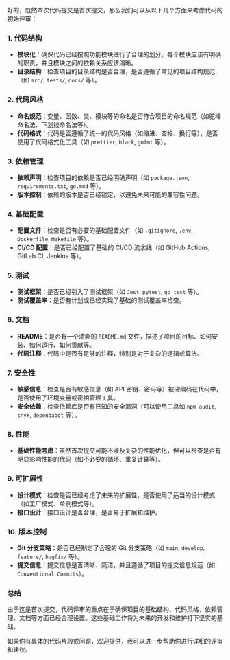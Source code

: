 好的，既然本次代码提交是首次提交，那么我们可以从以下几个方面来考虑代码的初始评审：

### 1. **代码结构**
   - **模块化**：确保代码已经按照功能模块进行了合理的划分。每个模块应该有明确的职责，并且模块之间的依赖关系应该清晰。
   - **目录结构**：检查项目的目录结构是否合理，是否遵循了常见的项目结构规范（如 `src/`, `tests/`, `docs/` 等）。

### 2. **代码风格**
   - **命名规范**：变量、函数、类、模块等的命名是否符合项目的命名规范（如驼峰命名法、下划线命名法等）。
   - **代码格式**：代码是否遵循了统一的代码风格（如缩进、空格、换行等），是否使用了代码格式化工具（如 `prettier`, `black`, `gofmt` 等）。

### 3. **依赖管理**
   - **依赖声明**：检查项目的依赖是否已经明确声明（如 `package.json`, `requirements.txt`, `go.mod` 等）。
   - **版本控制**：依赖的版本是否已经锁定，以避免未来可能的兼容性问题。

### 4. **基础配置**
   - **配置文件**：检查是否有必要的基础配置文件（如 `.gitignore`, `.env`, `Dockerfile`, `Makefile` 等）。
   - **CI/CD 配置**：是否已经配置了基础的 CI/CD 流水线（如 GitHub Actions, GitLab CI, Jenkins 等）。

### 5. **测试**
   - **测试框架**：是否已经引入了测试框架（如 `Jest`, `pytest`, `go test` 等）。
   - **测试覆盖率**：是否有计划或已经实现了基础的测试覆盖率检查。

### 6. **文档**
   - **README**：是否有一个清晰的 `README.md` 文件，描述了项目的目标、如何安装、如何运行、如何贡献等。
   - **代码注释**：代码中是否有足够的注释，特别是对于复杂的逻辑或算法。

### 7. **安全性**
   - **敏感信息**：检查是否有敏感信息（如 API 密钥、密码等）被硬编码在代码中，是否使用了环境变量或密钥管理工具。
   - **安全依赖**：检查依赖库是否有已知的安全漏洞（可以使用工具如 `npm audit`, `snyk`, `dependabot` 等）。

### 8. **性能**
   - **基础性能考虑**：虽然首次提交可能不涉及复杂的性能优化，但可以检查是否有明显影响性能的代码（如不必要的循环、重复计算等）。

### 9. **可扩展性**
   - **设计模式**：检查是否已经考虑了未来的扩展性，是否使用了适当的设计模式（如工厂模式、单例模式等）。
   - **接口设计**：接口设计是否合理，是否易于扩展和维护。

### 10. **版本控制**
   - **Git 分支策略**：是否已经制定了合理的 Git 分支策略（如 `main`, `develop`, `feature/`, `bugfix/` 等）。
   - **提交信息**：提交信息是否清晰、简洁，并且遵循了项目的提交信息规范（如 `Conventional Commits`）。

### 总结
由于这是首次提交，代码评审的重点在于确保项目的基础结构、代码风格、依赖管理、文档等方面已经合理设置。这些基础工作将为未来的开发和维护打下坚实的基础。

如果你有具体的代码片段或问题，欢迎提供，我可以进一步帮助你进行详细的评审和建议。